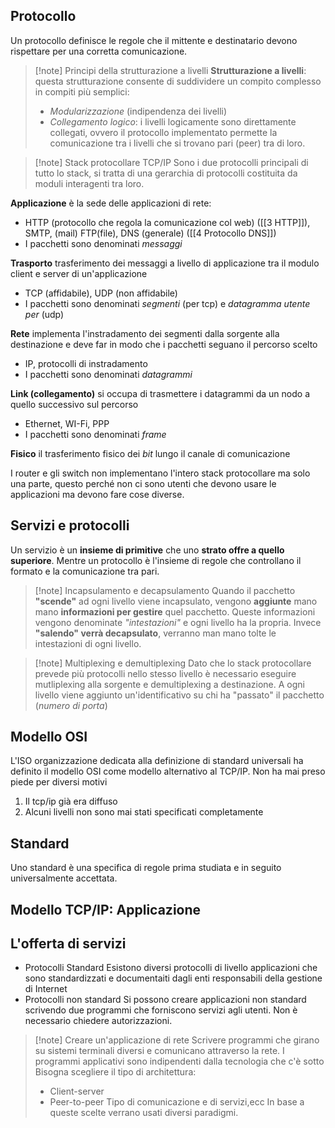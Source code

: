 ## Protocollo
Un protocollo definisce le regole che il mittente e destinatario devono rispettare per una corretta comunicazione.

>[!note] Principi della strutturazione a livelli
>**Strutturazione a livelli**: questa strutturazione consente di suddividere un compito complesso in compiti più semplici:
>- *Modularizzazione* (indipendenza dei livelli)
>- *Collegamento logico*: i livelli logicamente sono direttamente collegati, ovvero il protocollo implementato permette la comunicazione tra i livelli che si trovano pari (peer) tra di loro.

>[!note] Stack protocollare TCP/IP
>Sono i due protocolli principali di tutto lo stack, si tratta di una gerarchia di protocolli costituita da moduli interagenti tra loro.

**Applicazione** è la sede delle applicazioni di rete:
- HTTP (protocollo che regola la comunicazione col web) ([[3 HTTP]]), SMTP, (mail) FTP(file), DNS (generale) ([[4 Protocollo DNS]])
- I pacchetti sono denominati *messaggi*

**Trasporto** trasferimento dei messaggi a livello di applicazione tra il modulo client e server di un'applicazione
- TCP (affidabile), UDP (non affidabile)
- I pacchetti sono denominati *segmenti* (per tcp) e *datagramma utente per* (udp)

**Rete** implementa l'instradamento dei segmenti dalla sorgente alla destinazione e deve far in modo che i pacchetti seguano il percorso scelto
- IP, protocolli di instradamento
- I pacchetti sono denominati *datagrammi*

**Link (collegamento)** si occupa di trasmettere i datagrammi da un nodo a quello successivo sul percorso 
- Ethernet, WI-Fi, PPP
- I pacchetti sono denominati *frame*

**Fisico** il trasferimento fisico dei *bit* lungo il canale di comunicazione

 I router e gli switch non implementano l'intero stack protocollare ma solo una parte, questo perché non ci sono utenti che devono usare le applicazioni ma devono fare cose diverse.
## Servizi e protocolli
Un servizio è un **insieme di primitive** che uno **strato offre a quello superiore**. Mentre un protocollo è l'insieme di regole che controllano il formato e la comunicazione tra pari.

>[!note] Incapsulamento e decapsulamento
>Quando il pacchetto **"scende"** ad ogni livello viene incapsulato, vengono **aggiunte** mano mano **informazioni per gestire** quel pacchetto. Queste informazioni vengono denominate *"intestazioni"* e ogni livello ha la propria.
>Invece **"salendo" verrà decapsulato**, verranno man mano tolte le intestazioni di ogni livello.

>[!note] Multiplexing e demultiplexing
>Dato che lo stack protocollare prevede più protocolli nello stesso livello è necessario eseguire mutliplexing alla sorgente e demultiplexing a destinazione. A ogni livello viene aggiunto un'identificativo su chi ha "passato" il pacchetto (*numero di porta*)

## Modello OSI
L'ISO organizzazione dedicata alla definizione di standard universali ha definito il modello OSI come modello alternativo al TCP/IP. Non ha mai preso piede per diversi motivi
1) Il tcp/ip già era diffuso
2) Alcuni livelli non sono mai stati specificati completamente

## Standard
Uno standard è una specifica di regole prima studiata e in seguito universalmente accettata.

## Modello TCP/IP: Applicazione
## L'offerta di servizi
- Protocolli Standard
	Esistono diversi protocolli di livello applicazioni che sono standardizzati e documentaiti dagli enti responsabili della gestione di Internet
- Protocolli non standard
	Si possono creare applicazioni non standard scrivendo due programmi che forniscono servizi agli utenti. Non è necessario chiedere autorizzazioni.

>[!note] Creare un'applicazione di rete
>Scrivere programmi che girano su sistemi terminali diversi e comunicano attraverso la rete. I programmi applicativi sono indipendenti dalla tecnologia che c'è sotto
>Bisogna scegliere il tipo di architettura:
>- Client-server
>- Peer-to-peer
>Tipo di comunicazione e di servizi,ecc
>In base a queste scelte verrano usati diversi paradigmi.


